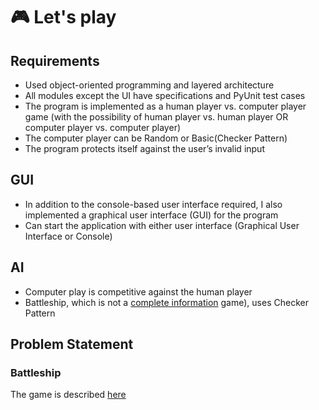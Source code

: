 # :video_game: Let's play
## Requirements
- Used object-oriented programming and layered architecture
- All modules except the UI have specifications and PyUnit test cases
- The program is implemented as a human player vs. computer player game (with the possibility of human player vs. human player OR computer player vs. computer player)
- The computer player can be Random or Basic(Checker Pattern) 
- The program protects itself against the user’s invalid input

## GUI
- In addition to the console-based user interface required, I also implemented a graphical user interface (GUI) for the program
- Can start the application with either user interface (Graphical User Interface or Console)
## AI
- Computer play is competitive against the human player
- Battleship, which is not a [complete information](https://en.wikipedia.org/wiki/Complete_information) game), uses Checker Pattern

## Problem Statement

### Battleship
The game is described [here](https://en.wikipedia.org/wiki/Battleship_(game))

